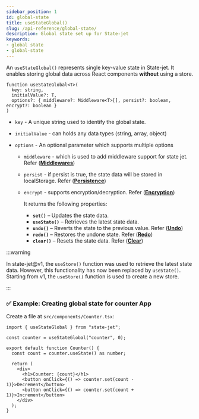 ```yaml
---
sidebar_position: 1
id: global-state
title: useStateGlobal()
slug: /api-reference/global-state/
description: Global state set up for State-jet
keywords:
- global state
- global-state
---
```


An `useStateGlobal()` represents single key-value state	in State-jet. It enables storing global data across React components **without** using a store.

```tsx
function useStateGlobal<T>(
  key: string,
  initialValue?: T,
  options?: { middleware?: Middleware<T>[], persist?: boolean, encrypt?: boolean }
) 
```

- `key` - A unique string used to identify the global state.

- `initialValue` - can holds any data types (string, array, object)

- `options` - An optional parameter which supports multiple options
    * `middleware` - which is used to add middleware support for state jet. Refer (**[Middlewares](/docs/api-reference/middlewares)**)
    * `persist` - if persist is true, the state data will be stored in localStorage. Refer (**[Persistence](/docs/api-reference/persistence)**)
    * `encrypt` - supports encryption/decryption. Refer (**[Encryption](/docs/api-reference/encryption)**)

      It returns the following properties:  
        - **`set()`** – Updates the state data.  
        - **`useState()`** – Retrieves the latest state data.  
        - **`undo()`** – Reverts the state to the previous value. Refer (**[Undo](/docs/api-reference/redo-undo)**)
        - **`redo()`** – Restores the undone state. Refer (**[Redo](/docs/api-reference/redo-undo)**)
        - **`clear()`** – Resets the state data. Refer (**[Clear](/docs/api-reference/redo-undo)**)

:::warning

In state-jet@v1, the `useStore()` function was used to retrieve the latest state data. However, this functionality has now been replaced by `useState()`. Starting from v1, the `useStore()` function is used to create a new store.

:::

### ✅ Example: Creating global state for counter App

Create a file at `src/components/Counter.tsx`:

```tsx title="src/components/Counter.tsx"
import { useStateGlobal } from "state-jet";

const counter = useStateGlobal("counter", 0);

export default function Counter() {
  const count = counter.useState() as number;

  return (
    <div>
      <h1>Counter: {count}</h1>
      <button onClick={() => counter.set(count - 1)}>Decrement</button>
      <button onClick={() => counter.set(count + 1)}>Increment</button>
    </div>
  );
}
```
    
